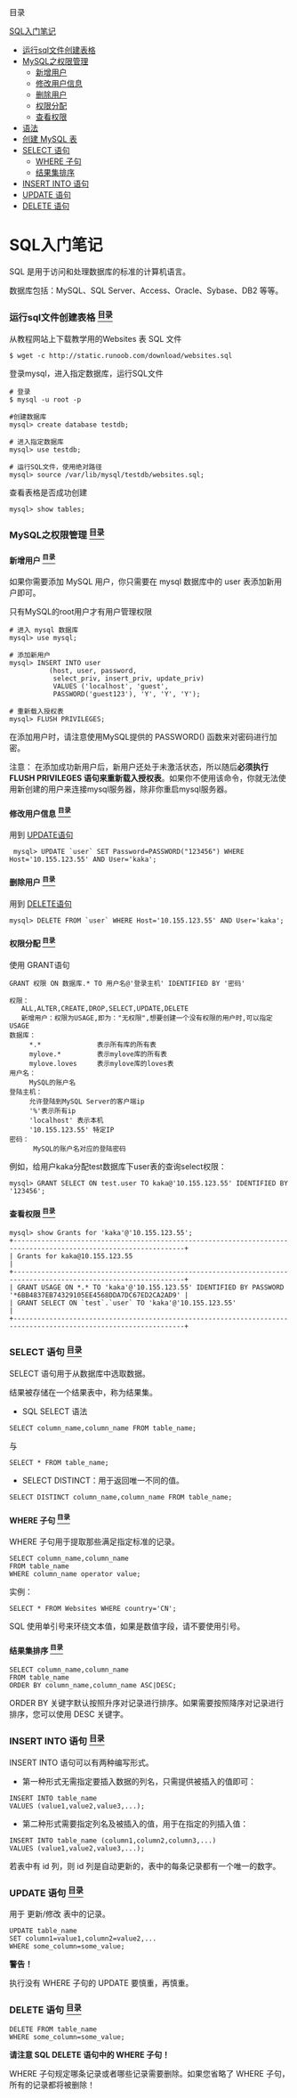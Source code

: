 <a name="content">目录</a>

[SQL入门笔记](#title)
- [运行sql文件创建表格](#exe-sql)
- [MySQL之权限管理](#authorization-management)
	- [新增用户](#user-add)
	- [修改用户信息](#user-mod)
	- [删除用户](#user-delect)
	- [权限分配](#permission-assign)
	- [查看权限](#list-permission)
- [语法](#syntax)
- [创建 MySQL 表](#create-table)
- [SELECT 语句](#select)
	- [WHERE 子句](#where)
	- [结果集排序](#sort)
- [INSERT INTO 语句](#insert)
- [UPDATE 语句](#update)
- [DELETE 语句](#delete)


<h1 name="title">SQL入门笔记</h1>

SQL 是用于访问和处理数据库的标准的计算机语言。

数据库包括：MySQL、SQL Server、Access、Oracle、Sybase、DB2 等等。 

<a name="exe-sql"><h3>运行sql文件创建表格 [<sup>目录</sup>](#content)</h3></a>

从教程网站上下载教学用的Websites 表 SQL 文件

```
$ wget -c http://static.runoob.com/download/websites.sql
```

登录mysql，进入指定数据库，运行SQL文件

```
# 登录
$ mysql -u root -p

#创建数据库
mysql> create database testdb;

# 进入指定数据库
mysql> use testdb;

# 运行SQL文件，使用绝对路径
mysql> source /var/lib/mysql/testdb/websites.sql;
```

查看表格是否成功创建

```
mysql> show tables;
```

<a name="authorization-management"><h3>MySQL之权限管理 [<sup>目录</sup>](#content)</h3></a>

<a name="user-add"><h4>新增用户 [<sup>目录</sup>](#content)</h4></a>

如果你需要添加 MySQL 用户，你只需要在 mysql 数据库中的 user 表添加新用户即可。

只有MySQL的root用户才有用户管理权限

```
# 进入 mysql 数据库
mysql> use mysql;

# 添加新用户
mysql> INSERT INTO user 
          (host, user, password, 
           select_priv, insert_priv, update_priv) 
           VALUES ('localhost', 'guest', 
           PASSWORD('guest123'), 'Y', 'Y', 'Y');

# 重新载入授权表
mysql> FLUSH PRIVILEGES;
```

在添加用户时，请注意使用MySQL提供的 PASSWORD() 函数来对密码进行加密。

注意： 在添加成功新用户后，新用户还处于未激活状态，所以随后**必须执行 FLUSH PRIVILEGES 语句来重新载入授权表**。如果你不使用该命令，你就无法使用新创建的用户来连接mysql服务器，除非你重启mysql服务器。 

<a name="user-mod"><h4>修改用户信息 [<sup>目录</sup>](#content)</h4></a>

用到 [UPDATE语句](#update)

```
 mysql> UPDATE `user` SET Password=PASSWORD("123456") WHERE Host='10.155.123.55' AND User='kaka';  
```

<a name="user-delete"><h4>删除用户 [<sup>目录</sup>](#content)</h4></a>

用到 [DELETE语句](#delete)

```
mysql> DELETE FROM `user` WHERE Host='10.155.123.55' AND User='kaka';
```

<a name="permission-assign"><h4>权限分配 [<sup>目录</sup>](#content)</h4></a>

使用 GRANT语句

```
GRANT 权限 ON 数据库.* TO 用户名@'登录主机' IDENTIFIED BY '密码' 
```

```
权限：  
   ALL,ALTER,CREATE,DROP,SELECT,UPDATE,DELETE  
   新增用户：权限为USAGE,即为："无权限",想要创建一个没有权限的用户时,可以指定USAGE  
数据库：  
     *.*              表示所有库的所有表  
     mylove.*         表示mylove库的所有表  
     mylove.loves     表示mylove库的loves表   
用户名：  
     MySQL的账户名  
登陆主机：  
     允许登陆到MySQL Server的客户端ip  
     '%'表示所有ip  
     'localhost' 表示本机  
     '10.155.123.55' 特定IP  
密码：  
      MySQL的账户名对应的登陆密码  
```

例如，给用户kaka分配test数据库下user表的查询select权限：

```
mysql> GRANT SELECT ON test.user TO kaka@'10.155.123.55' IDENTIFIED BY '123456';
```

<a name="list-permission"><h4>查看权限 [<sup>目录</sup>](#content)</h4></a>

```
mysql> show Grants for 'kaka'@'10.155.123.55';  
+-----------------------------------------------------------------------------------------------------------------+  
| Grants for kaka@10.155.123.55                                                                                   |  
+-----------------------------------------------------------------------------------------------------------------+  
| GRANT USAGE ON *.* TO 'kaka'@'10.155.123.55' IDENTIFIED BY PASSWORD '*6BB4837EB74329105EE4568DDA7DC67ED2CA2AD9' |  
| GRANT SELECT ON `test`.`user` TO 'kaka'@'10.155.123.55'                                                         |  
+-----------------------------------------------------------------------------------------------------------------+  
```


<a name="select"><h3>SELECT 语句 [<sup>目录</sup>](#content)</h3></a>

SELECT 语句用于从数据库中选取数据。

结果被存储在一个结果表中，称为结果集。

- SQL SELECT 语法

```
SELECT column_name,column_name FROM table_name;
```
与
```
SELECT * FROM table_name;
```

- SELECT DISTINCT：用于返回唯一不同的值。

```
SELECT DISTINCT column_name,column_name FROM table_name;
```

<a name="where"><h4>WHERE 子句 [<sup>目录</sup>](#content)</h4></a>

WHERE 子句用于提取那些满足指定标准的记录。

```
SELECT column_name,column_name
FROM table_name
WHERE column_name operator value;
```

实例：

```
SELECT * FROM Websites WHERE country='CN';
```

SQL 使用单引号来环绕文本值，如果是数值字段，请不要使用引号。

<a name="sort"><h4>结果集排序 [<sup>目录</sup>](#content)</h4></a>

```
SELECT column_name,column_name
FROM table_name
ORDER BY column_name,column_name ASC|DESC;
```

ORDER BY 关键字默认按照升序对记录进行排序。如果需要按照降序对记录进行排序，您可以使用 DESC 关键字。

<a name="insert"><h3>INSERT INTO 语句 [<sup>目录</sup>](#content)</h3></a>

INSERT INTO 语句可以有两种编写形式。

- 第一种形式无需指定要插入数据的列名，只需提供被插入的值即可：

```
INSERT INTO table_name
VALUES (value1,value2,value3,...);
```

- 第二种形式需要指定列名及被插入的值，用于在指定的列插入值：

```
INSERT INTO table_name (column1,column2,column3,...)
VALUES (value1,value2,value3,...);
```

若表中有 id 列，则 id 列是自动更新的，表中的每条记录都有一个唯一的数字。

<a name="update"><h3>UPDATE 语句 [<sup>目录</sup>](#content)</h3></a>

用于 更新/修改 表中的记录。

```
UPDATE table_name
SET column1=value1,column2=value2,...
WHERE some_column=some_value;
```

**警告！**

执行没有 WHERE 子句的 UPDATE 要慎重，再慎重。

<a name="delete"><h3>DELETE 语句 [<sup>目录</sup>](#content)</h3></a>

```
DELETE FROM table_name
WHERE some_column=some_value;
```

**请注意 SQL DELETE 语句中的 WHERE 子句！**

WHERE 子句规定哪条记录或者哪些记录需要删除。如果您省略了 WHERE 子句，所有的记录都将被删除！



